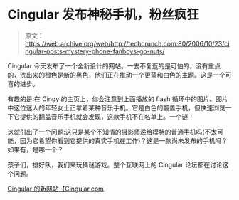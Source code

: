 # Cingular 发布神秘手机，粉丝疯狂

> 原文：<https://web.archive.org/web/http://techcrunch.com:80/2006/10/23/cingular-posts-mystery-phone-fanboys-go-nuts/>

Cingular 今天发布了一个全新设计的网站。一去不复返的是可怕的，没有重点的，洗出来的橙色是新的黑色，他们正在推动一个更蓝和白色的主题。这是一个可喜的进步。

有趣的是:在 Cingy 的主页上，你会注意到上面播放的 flash 循环中的图片。图片中这位迷人的年轻女士正拿着某种音乐手机。它是白色的翻盖手机，但快速浏览一下它提供的翻盖音乐手机就会发现，这款手机不在名单上。一个谜！

这就引出了一个问题:这只是某个不知情的摄影师递给模特的普通手机吗(不太可能，因为它希望你看到它提供的真实手机在工作)？这是一款尚未发布的手机吗？如果有，是哪一个？

孩子们，排好队，我们来玩猜谜游戏。整个互联网上的 Cingular 论坛都在讨论这个问题。

[Cingular 的新网站【Cingular.com ](https://web.archive.org/web/20150913014313/http://www.cingular.com/)